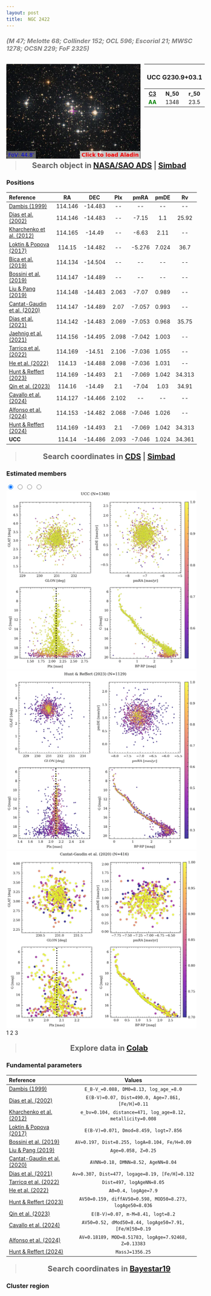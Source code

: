 ```yaml
---
layout: post
title:  NGC 2422
---
```

<h3><span style="color: #808080;"><i>(M 47; Melotte 68; Collinder 152; OCL 596; Escorial 21; MWSC 1278; OCSN 229; FoF 2325)</i></span></h3><div style="display: flex; justify-content: space-between; width:720px;height:250px">
<div style="text-align: center;">

<!-- Static image + data attributes for FOV and target -->
<img id="aladin_img"
     data-umami-event="aladin_load"
     src="https://raw.githubusercontent.com/ucc23/Q3P/main/plots/ngc2422_aladin.webp"
     alt="Click to load Aladin Lite" 
     style="width:355px;height:250px; cursor: pointer;"
     data-fov="0.783" 
     data-target="114.14 -14.486"/>
<!-- Div to contain Aladin Lite viewer -->
<div id="aladin-lite-div" style="width:355px;height:250px;display:none;"></div>
<!-- Aladin Lite script (will be loaded after the image is clicked) -->
<script src="{{ site.baseurl }}/scripts/aladin_load.js"></script>

</div>
<!-- Left block -->

<table style="width:355px;height:250px;">
  <!-- Row 1 (title) -->
  <tr>
    <td colspan="5"><h3>UCC G230.9+03.1</h3></td>
  </tr>
  <!-- Row 2 -->
  <tr>
    <th style="text-align: center;"><a href="https://ucc.ar/faq#what-is-the-c3-parameter" title="Combined class">C3</a></th>
    <th style="text-align: center;"><div title="Stars with membership probability >50%">N_50</div></th>
    <th style="text-align: center;"><div title="Radius that contains half the members [arcmin]">r_50</div></th>
  </tr>
  <!-- Row 3 -->
  <tr>
    <td style="text-align: center;"><span style="color: green; font-weight: bold;">A</span><span style="color: green; font-weight: bold;">A</span></td>
    <td style="text-align: center;">1348</td>
    <td style="text-align: center;">23.5</td>
  </tr>
</table>
</div>

> <p style="text-align:center; font-weight: bold; font-size:20px">Search object in <a data-umami-event="nasa_search" href="https://ui.adsabs.harvard.edu/search/q=%20collection%3Aastronomy%20body%3A%22NGC%202422%22&sort=date%20desc%2C%20bibcode%20desc&p_=0" target="_blank">NASA/SAO ADS</a> | <a data-umami-event="simbad_search" href="https://simbad.cds.unistra.fr/simbad/sim-id-refs?Ident=ngc2422" target="_blank">Simbad</a></p>


### Positions

| Reference    | RA    | DEC   | Plx  | pmRA  | pmDE   |  Rv  |
| :---         | :---: | :---: | :---: | :---: | :---: | :---: |
|[Dambis (1999)](https://ui.adsabs.harvard.edu/abs/1999AstL...25....7D) | 114.146 | -14.483 | -- | -- | -- | -- |
|[Dias et al. (2002)](https://ui.adsabs.harvard.edu/abs/2002A%26A...389..871D) | 114.146 | -14.483 | -- | -7.15 | 1.1 | 25.92 |
|[Kharchenko et al. (2012)](https://ui.adsabs.harvard.edu/abs/2012A%26A...543A.156K) | 114.165 | -14.49 | -- | -6.63 | 2.11 | -- |
|[Loktin & Popova (2017)](https://ui.adsabs.harvard.edu/abs/2017AstBu..72..257L) | 114.15 | -14.482 | -- | -5.276 | 7.024 | 36.7 |
|[Bica et al. (2019)](https://ui.adsabs.harvard.edu/abs/2019AJ....157...12B) | 114.134 | -14.504 | -- | -- | -- | -- |
|[Bossini et al. (2019)](https://ui.adsabs.harvard.edu/abs/2019A%26A...623A.108B) | 114.147 | -14.489 | -- | -- | -- | -- |
|[Liu & Pang (2019)](https://ui.adsabs.harvard.edu/abs/2019ApJS..245...32L) | 114.148 | -14.483 | 2.063 | -7.07 | 0.989 | -- |
|[Cantat-Gaudin et al. (2020)](https://ui.adsabs.harvard.edu/abs/2020A%26A...640A...1C) | 114.147 | -14.489 | 2.07 | -7.057 | 0.993 | -- |
|[Dias et al. (2021)](https://ui.adsabs.harvard.edu/abs/2021MNRAS.504..356D) | 114.142 | -14.483 | 2.069 | -7.053 | 0.968 | 35.75 |
|[Jaehnig et al. (2021)](https://ui.adsabs.harvard.edu/abs/2021ApJ...923..129J) | 114.156 | -14.495 | 2.098 | -7.042 | 1.003 | -- |
|[Tarricq et al. (2022)](https://ui.adsabs.harvard.edu/abs/2022A%26A...659A..59T) | 114.169 | -14.51 | 2.106 | -7.036 | 1.055 | -- |
|[He et al. (2022)](https://ui.adsabs.harvard.edu/abs/2022ApJS..262....7H) | 114.13 | -14.488 | 2.098 | -7.036 | 1.031 | -- |
|[Hunt & Reffert (2023)](https://ui.adsabs.harvard.edu/abs/2023A%26A...673A.114H) | 114.169 | -14.493 | 2.1 | -7.069 | 1.042 | 34.313 |
|[Qin et al. (2023)](https://ui.adsabs.harvard.edu/abs/2023ApJS..265...12Q) | 114.16 | -14.49 | 2.1 | -7.04 | 1.03 | 34.91 |
|[Cavallo et al. (2024)](https://ui.adsabs.harvard.edu/abs/2024AJ....167...12C) | 114.127 | -14.466 | 2.102 | -- | -- | -- |
|[Alfonso et al. (2024)](https://ui.adsabs.harvard.edu/abs/2024A%26A...689A..18A) | 114.153 | -14.482 | 2.068 | -7.046 | 1.026 | -- |
|[Hunt & Reffert (2024)](https://ui.adsabs.harvard.edu/abs/2024A%26A...686A..42H) | 114.169 | -14.493 | 2.1 | -7.069 | 1.042 | 34.313 |
| **UCC** |114.14 | -14.486 | 2.093 | -7.046 | 1.024 | 34.361 |

> <p style="text-align:center; font-weight: bold; font-size:20px">Search coordinates in <a data-umami-event="cds_coord_search" href="https://cdsportal.u-strasbg.fr/?target=114.14,-14.486" target="_blank">CDS</a> | <a data-umami-event="simbad_coord_search" href="https://simbad.cds.unistra.fr/mobile/object_list.html?coord=114.14%20-14.486&output=json&radius=5&userEntry=ngc2422" target="_blank">Simbad</a></p>

### Estimated members

<div class="carousel">
<input type="radio" name="radio-btn" id="slide1" checked>
<input type="radio" name="radio-btn" id="slide1">
<input type="radio" name="radio-btn" id="slide2">
<input type="radio" name="radio-btn" id="slide3">
<div class="slides">
<div class="slide">
<a href="https://raw.githubusercontent.com/ucc23/Q3P/main/plots/UCC/ngc2422.webp" target="_blank">
<img src="https://raw.githubusercontent.com/ucc23/Q3P/main/plots/UCC/ngc2422.webp" alt="NGC 2422 UCC">
</a>
</div>
<div class="slide">
<a href="https://raw.githubusercontent.com/ucc23/Q3P/main/plots/HUNT23/ngc2422.webp" target="_blank">
<img src="https://raw.githubusercontent.com/ucc23/Q3P/main/plots/HUNT23/ngc2422.webp" alt="NGC 2422 HUNT23">
</a>
</div>
<div class="slide">
<a href="https://raw.githubusercontent.com/ucc23/Q3P/main/plots/CANTAT20/ngc2422.webp" target="_blank">
<img src="https://raw.githubusercontent.com/ucc23/Q3P/main/plots/CANTAT20/ngc2422.webp" alt="NGC 2422 CANTAT20">
</a>
</div>
</div>
<div class="indicators">
<label for="slide1">1</label>
<label for="slide2">2</label>
<label for="slide3">3</label>
</div>
</div>


> <p style="text-align:center; font-weight: bold; font-size:20px">Explore data in <a data-umami-event="colab" href="https://colab.research.google.com/github/ucc23/ucc/blob/main/assets/notebook.ipynb" target="_blank">Colab</a></p>


### Fundamental parameters

| Reference |  Values |
| :---      |  :---:  |
| [Dambis (1999)](https://ui.adsabs.harvard.edu/abs/1999AstL...25....7D) | `E_B-V_=0.088, DM0=8.13, log_age_=8.0` |
| [Dias et al. (2002)](https://ui.adsabs.harvard.edu/abs/2002A%26A...389..871D) | `E(B-V)=0.07, Dist=490.0, Age=7.861, [Fe/H]=0.11` |
| [Kharchenko et al. (2012)](https://ui.adsabs.harvard.edu/abs/2012A%26A...543A.156K) | `e_bv=0.104, distance=471, log_age=8.12, metallicity=0.008` |
| [Loktin & Popova (2017)](https://ui.adsabs.harvard.edu/abs/2017AstBu..72..257L) | `E(B-V)=0.071, Dmod=8.459, logt=7.856` |
| [Bossini et al. (2019)](https://ui.adsabs.harvard.edu/abs/2019A%26A...623A.108B) | `AV=0.197, Dist=8.255, logA=8.104, Fe/H=0.09` |
| [Liu & Pang (2019)](https://ui.adsabs.harvard.edu/abs/2019ApJS..245...32L) | `Age=0.058, Z=0.25` |
| [Cantat-Gaudin et al. (2020)](https://ui.adsabs.harvard.edu/abs/2020A%26A...640A...1C) | `AVNN=0.18, DMNN=8.52, AgeNN=8.04` |
| [Dias et al. (2021)](https://ui.adsabs.harvard.edu/abs/2021MNRAS.504..356D) | `Av=0.307, Dist=477, logage=8.19, [Fe/H]=0.132` |
| [Tarricq et al. (2022)](https://ui.adsabs.harvard.edu/abs/2022A%26A...659A..59T) | `Dist=497, logAgeNN=8.05` |
| [He et al. (2022)](https://ui.adsabs.harvard.edu/abs/2022ApJS..262....7H) | `A0=0.4, logAge=7.9` |
| [Hunt & Reffert (2023)](https://ui.adsabs.harvard.edu/abs/2023A%26A...673A.114H) | `AV50=0.159, diffAV50=0.598, MOD50=8.273, logAge50=8.036` |
| [Qin et al. (2023)](https://ui.adsabs.harvard.edu/abs/2023ApJS..265...12Q) | `E(B-V)=0.07, m-M=8.41, logt=8.2` |
| [Cavallo et al. (2024)](https://ui.adsabs.harvard.edu/abs/2024AJ....167...12C) | `AV50=0.52, dMod50=8.44, logAge50=7.91, [Fe/H]50=0.19` |
| [Alfonso et al. (2024)](https://ui.adsabs.harvard.edu/abs/2024A%26A...689A..18A) | `AV=0.18189, MOD=8.51783, logAge=7.92468, Z=0.13383` |
| [Hunt & Reffert (2024)](https://ui.adsabs.harvard.edu/abs/2024A%26A...686A..42H) | `MassJ=1356.25` |

> <p style="text-align:center; font-weight: bold; font-size:20px">Search coordinates in <a data-umami-event="bayestar" href="http://argonaut.skymaps.info/query?lon=230.965%20&lat=3.114&coordsys=gal&mapname=bayestar2019" target="_blank">Bayestar19</a></p>


### Cluster region

<html lang="en">
  <body>
    <center>
    <div id="plot-params"
         data-oc-name="ngc2422"
         data-ra-center="114.15"
         data-dec-center="-14.49"
         data-rad-deg="23.5"
         data-plx="2.093">
    </div>
    <div id="plot-container">
        <div id="plot"></div>
    </div>
    <script defer type="module" src="{{ site.baseurl }}/scripts/radec_scatter.js"></script>
    </center>
  </body>
</html>
<br>
